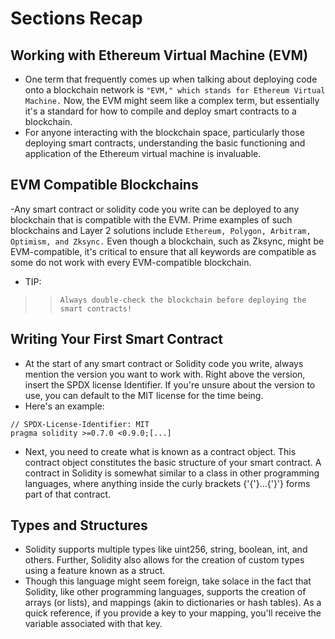 # Sections Recap

## Working with Ethereum Virtual Machine (EVM)
- One term that frequently comes up when talking about deploying code onto a blockchain network is `"EVM," which stands for Ethereum Virtual Machine.` Now, the EVM might seem like a complex term, but essentially it's a standard for how to compile and deploy smart contracts to a blockchain.
- For anyone interacting with the blockchain space, particularly those deploying smart contracts, understanding the basic functioning and application of the Ethereum virtual machine is invaluable.

## EVM Compatible Blockchains
-Any smart contract or solidity code you write can be deployed to any blockchain that is compatible with the EVM. Prime examples of such blockchains and Layer 2 solutions include `Ethereum, Polygon, Arbitram, Optimism, and Zksync.` Even though a blockchain, such as Zksync, might be EVM-compatible, it's critical to ensure that all keywords are compatible as some do not work with every EVM-compatible blockchain.
- TIP:

>> `Always double-check the blockchain before deploying the smart contracts!`

## Writing Your First Smart Contract
- At the start of any smart contract or Solidity code you write, always mention the version you want to work with. Right above the version, insert the SPDX license Identifier. If you're unsure about the version to use, you can default to the MIT license for the time being.
- Here's an example:

```
// SPDX-License-Identifier: MIT
pragma solidity >=0.7.0 <0.9.0;[...]
```

- Next, you need to create what is known as a contract object. This contract object constitutes the basic structure of your smart contract. A contract in Solidity is somewhat similar to a class in other programming languages, where anything inside the curly brackets {'{'}...{'}'} forms part of that contract.

## Types and Structures
- Solidity supports multiple types like uint256, string, boolean, int, and others. Further, Solidity also allows for the creation of custom types using a feature known as a struct.
- Though this language might seem foreign, take solace in the fact that Solidity, like other programming languages, supports the creation of arrays (or lists), and mappings (akin to dictionaries or hash tables). As a quick reference, if you provide a key to your mapping, you'll receive the variable associated with that key.

## 
